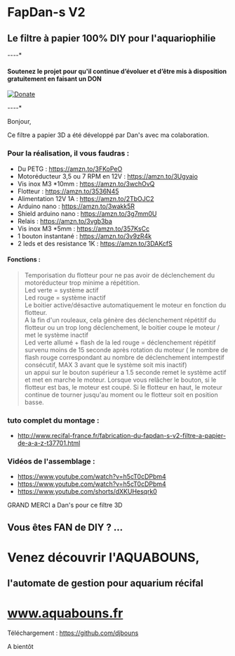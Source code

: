# FapDan-s V2

## Le filtre à papier 100% DIY pour l'aquariophilie

 *-*-*-*-*
 
#### Soutenez le projet pour qu'il continue d’évoluer et d’être mis à disposition gratuitement en faisant un DON


 [![Donate](https://www.paypalobjects.com/fr_FR/FR/i/btn/btn_donateCC_LG.gif)](https://www.paypal.com/donate/?hosted_button_id=HWQ5X3M39VEP4)
 

 
 *-*-*-*-*

Bonjour,

Ce filtre a papier 3D a été développé par Dan's avec ma colaboration.

### Pour la réalisation, il vous faudras :
- Du PETG : https://amzn.to/3FKoPeO
- Motoréducteur 3,5 ou 7 RPM en 12V : https://amzn.to/3Ugyaio
- Vis inox M3 *10mm : https://amzn.to/3wchOvQ
- Flotteur : https://amzn.to/3536N45
- Alimentation 12V 1A : https://amzn.to/2TbOJC2
- Arduino nano : https://amzn.to/3wakk5R
- Shield arduino nano : https://amzn.to/3g7mm0U
- Relais : https://amzn.to/3vgb3ba
- Vis inox M3 *5mm : https://amzn.to/357KsCc
- 1 bouton instantané : https://amzn.to/3v9zR4k
- 2 leds et des resistance 1K : https://amzn.to/3DAKcfS


#### Fonctions :
> Temporisation du flotteur pour ne pas avoir de déclenchement du motoréducteur trop minime a répétition.  
> Led verte = système actif  
> Led rouge = système inactif  
> Le boitier active/désactive automatiquement le moteur en fonction du flotteur.  
> A la fin d'un rouleaux, cela génère des déclenchement répétitif du flotteur ou un trop long déclenchement, le boitier coupe le moteur / met le système inactif  
> Led verte allumé + flash de la led rouge = déclenchement répétitif survenu moins de 15 seconde après rotation du moteur ( le nombre de flash rouge correspondant au nombre de déclenchement intempestif consécutif, MAX 3 avant que le système soit mis inactif)  
> un appui sur le bouton supérieur a 1.5 seconde remet le système actif et met en marche le moteur. Lorsque vous relâcher le bouton, si le flotteur est bas, le moteur est coupé. Si le flotteur en haut, le moteur continue de tourner jusqu'au moment ou le flotteur soit en position basse.  

### tuto complet du montage :
- http://www.recifal-france.fr/fabrication-du-fapdan-s-v2-filtre-a-papier-de-a-a-z-t37701.html
### Vidéos de l'assemblage :
- https://www.youtube.com/watch?v=h5cT0cDPbm4
- https://www.youtube.com/watch?v=h5cT0cDPbm4
- https://www.youtube.com/shorts/dXKUHesqrk0


GRAND MERCI a Dan's pour ce filtre 3D



## Vous êtes FAN de DIY ? ... 
# Venez découvrir l'AQUABOUNS, 
## l'automate de gestion pour aquarium récifal
# www.aquabouns.fr

Téléchargement : https://github.com/djbouns

A bientôt
